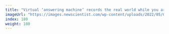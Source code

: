```yaml
---
title: "Virtual ‘answering machine’ records the real world while you are in VR"
imageUrl: "https://images.newscientist.com/wp-content/uploads/2022/05/05135158/SEI_102180677.jpg?width=600"
index: 180
weight: 180
---
```

